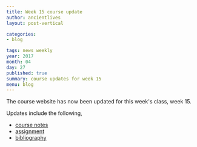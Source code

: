 ```yaml
---
title: Week 15 course update
author: ancientlives
layout: post-vertical

categories:
- blog

tags: news weekly
year: 2017
month: 04
day: 27
published: true
summary: course updates for week 15
menu: blog
---
```


The course website has now been updated for this week's class, week 15.

Updates include the following,

* [course notes](/notes)
* [assignment](/assignments)
* [bibliography](/bibliography)
